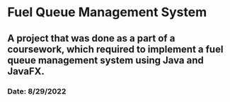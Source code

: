 # Fuel Queue Management System
## A project that was done as a part of a coursework, which required to implement a fuel queue management system using Java and JavaFX.
### Date: 8/29/2022
